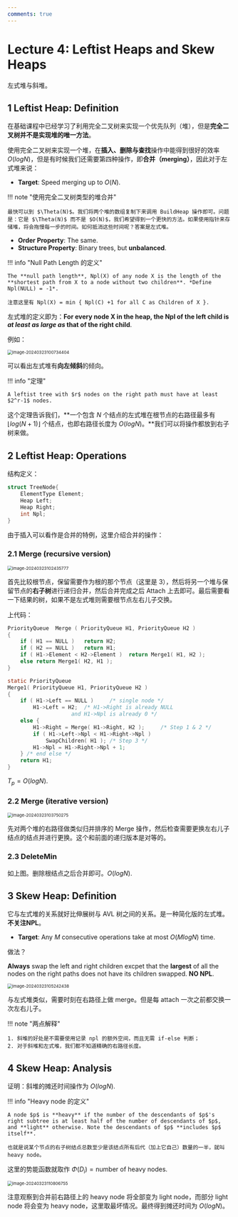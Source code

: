 ```yaml
---
comments: true
---
```


# Lecture 4: Leftist Heaps and Skew Heaps

左式堆与斜堆。

## 1 Leftist Heap: Definition

在基础课程中已经学习了利用完全二叉树来实现一个优先队列（堆），但是**完全二叉树并不是实现堆的唯一方法**。

使用完全二叉树来实现一个堆，在**插入、删除与查找**操作中能得到很好的效率 $O(logN)$，但是有时候我们还需要第四种操作，即**合并（merging）**，因此对于左式堆来说：

- **Target**: Speed merging up to $O(N)$.

!!! note "使用完全二叉树类型的堆合并"

	​最快可以到 $\Theta(N)$。我们将两个堆的数组复制下来调用 BuildHeap 操作即可。问题是：它是 $\Theta(N)$ 而不是 $O(N)$，我们希望得到一个更快的方法。如果使用指针来存储堆，将会拖慢每一步的时间。如何抵消这些时间呢？答案是左式堆。

- **Order Property**: The same.
- **Structure Property**: Binary trees, but **unbalanced**.

!!! info "Null Path Length 的定义"

	The **null path length**, Npl(X) of any node X is the length of the **shortest path from X to a node without two children**. *Define Npl(NULL) = -1*.

	注意这里有 Npl(X) = min { Npl(C) +1 for all C as Children of X }.

左式堆的定义即为：**For every node X in the heap, the Npl of the left child is *at least as large as* that of the right child**.

例如：

<img src="https://cdn.jsdelivr.net/gh/Frankoxer/image-host/pic/image-20240323100734404.png" alt="image-20240323100734404" style="zoom:67%;" />

可以看出左式堆有**向左倾斜**的倾向。

!!! info "定理"

	A leftist tree with $r$ nodes on the right path must have at least $2^r-1$ nodes.

这个定理告诉我们，**一个包含 $N$ 个结点的左式堆在根节点的右路径最多有 $\lfloor log(N+1) \rfloor$ 个结点，也即右路径长度为 $O(logN)$。**我们可以将操作都放到右子树来做。

## 2 Leftist Heap: Operations

结构定义：

```c
struct TreeNode{
    ElementType Element;
    Heap Left;
    Heap Right;
    int Npl;
}
```

由于插入可以看作是合并的特例，这里介绍合并的操作：

### 2.1 Merge (recursive version)

<img src="https://cdn.jsdelivr.net/gh/Frankoxer/image-host/pic/image-20240323102435777.png" alt="image-20240323102435777" style="zoom:67%;" />

首先比较根节点，保留需要作为根的那个节点（这里是 3），然后将另一个堆与保留节点的**右子树**进行递归合并，然后合并完成之后 Attach 上去即可。最后需要看一下结果的树，如果不是左式堆则需要根节点左右儿子交换。

上代码：

```c
PriorityQueue  Merge ( PriorityQueue H1, PriorityQueue H2 )
{ 
	if ( H1 == NULL )   return H2;	
	if ( H2 == NULL )   return H1;	
	if ( H1->Element < H2->Element )  return Merge1( H1, H2 );
	else return Merge1( H2, H1 );
}

static PriorityQueue
Merge1( PriorityQueue H1, PriorityQueue H2 )
{ 
	if ( H1->Left == NULL ) 	/* single node */
		H1->Left = H2;	/* H1->Right is already NULL 
				    and H1->Npl is already 0 */
	else {
		H1->Right = Merge( H1->Right, H2 );     /* Step 1 & 2 */
		if ( H1->Left->Npl < H1->Right->Npl )
			SwapChildren( H1 );	/* Step 3 */
		H1->Npl = H1->Right->Npl + 1;
	} /* end else */
	return H1;
}
```

$T_p = O(logN)$.

### 2.2 Merge (iterative version)

<img src="https://cdn.jsdelivr.net/gh/Frankoxer/image-host/pic/image-20240323103750275.png" alt="image-20240323103750275" style="zoom:67%;" />

先对两个堆的右路径做类似归并排序的 Merge 操作，然后检查需要更换左右儿子结点的结点并进行更换。这个和前面的递归版本是对等的。

### 2.3 DeleteMin

如上图。删除根结点之后合并即可。$O(logN)$.

## 3 Skew Heap: Definition

它与左式堆的关系就好比伸展树与 AVL 树之间的关系。是一种简化版的左式堆。**不关注NPL**。

- **Target**: Any $M$ consecutive operations take at most $O(MlogN)$ time.

做法？

**Always** swap the left and right children excpet that the **largest** of all the nodes on the right paths does not have its children swapped. **NO NPL**.

<img src="https://cdn.jsdelivr.net/gh/Frankoxer/image-host/pic/image-20240323105242438.png" alt="image-20240323105242438" style="zoom:67%;" />

与左式堆类似，需要时刻在右路径上做 merge。但是每 attach 一次之前都交换一次左右儿子。

!!! note "两点解释"

    1. 斜堆的好处是不需要使用记录 npl 的额外空间，而且无需 if-else 判断；
    2. 对于斜堆和左式堆，我们都不知道精确的右路径长度。

## 4 Skew Heap: Analysis

证明：斜堆的摊还时间操作为 $O(logN)$.

!!! info "Heavy node 的定义"

	A node $p$ is **heavy** if the number of the descendants of $p$'s right subtree is at least half of the number of descendants of $p$, and **light** otherwise. Note the descendants of $p$ **includes $p$ itself**.

	也就是说某个节点的右子树结点总数至少是该结点所有后代（加上它自己）数量的一半，就叫 heavy node。

这里的势能函数就取作 $\Phi(D_i) = \mathrm{number\ of\ heavy\ nodes}$.

<img src="https://cdn.jsdelivr.net/gh/Frankoxer/image-host/pic/image-20240323110806755.png" alt="image-20240323110806755" style="zoom:67%;" />

注意观察到合并前右路径上的 heavy node 将全部变为 light node，而部分 light node 将会变为 heavy node，这里取最坏情况。最终得到摊还时间为 $O(logN)$。